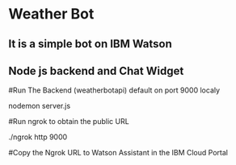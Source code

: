 # Weather Bot 
## It is a simple bot on IBM Watson
## Node js backend and Chat Widget 

#Run The Backend (weatherbotapi) default on port 9000 localy 
  
  nodemon server.js
  
#Run ngrok to obtain the public URL 

./ngrok http 9000 <or port number>


#Copy the Ngrok URL to Watson Assistant in the IBM Cloud Portal





